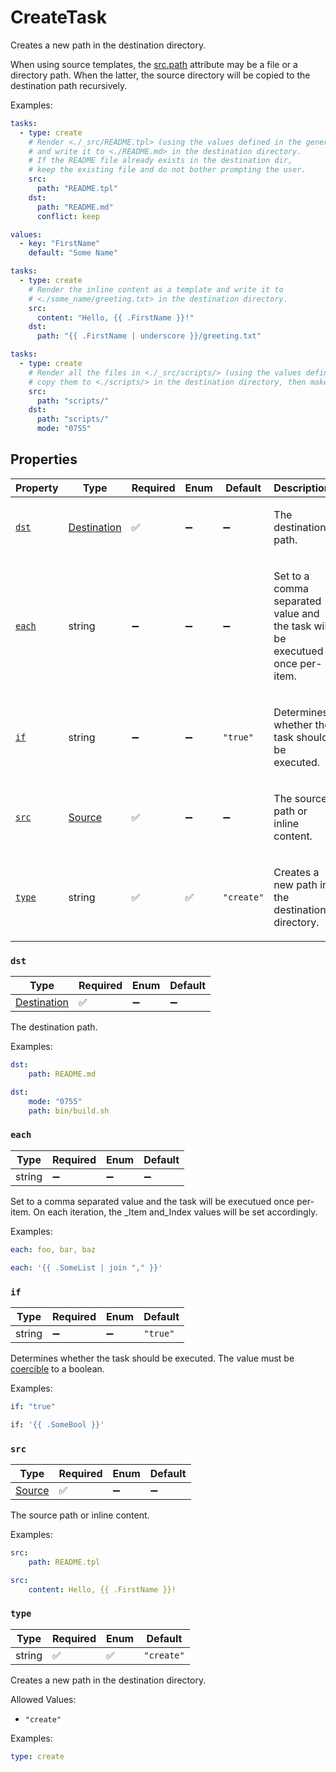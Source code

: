# CreateTask

Creates a new path in the destination directory.

When using source templates, the [src.path](source_path.md#path)
attribute may be a file or a directory path. When the latter,
the source directory will be copied to the destination path recursively.

Examples:

```yaml
tasks:
  - type: create
    # Render <./_src/README.tpl> (using the values defined in the generator)
    # and write it to <./README.md> in the destination directory.
    # If the README file already exists in the destination dir,
    # keep the existing file and do not bother prompting the user.
    src:
      path: "README.tpl"
    dst:
      path: "README.md"
      conflict: keep
```

```yaml
values:
  - key: "FirstName"
    default: "Some Name"

tasks:
  - type: create
    # Render the inline content as a template and write it to
    # <./some_name/greeting.txt> in the destination directory.
    src:
      content: "Hello, {{ .FirstName }}!"
    dst:
      path: "{{ .FirstName | underscore }}/greeting.txt"
```

```yaml
tasks:
  - type: create
    # Render all the files in <./_src/scripts/> (using the values defined in the generator),
    # copy them to <./scripts/> in the destination directory, then make them executable.
    src:
      path: "scripts/"
    dst:
      path: "scripts/"
      mode: "0755"
```

## Properties

| Property | Type | Required | Enum | Default | Description |
| -------- | ---- | -------- | ---- | ------- | ----------- |
| [`dst`](#dst) | [Destination](destination.md#destination) | ✅ | ➖ | ➖ | <p>The destination path. |
| [`each`](#each) | string | ➖ | ➖ | ➖ | <p>Set to a comma separated value and the task will be executued once per-item. |
| [`if`](#if) | string | ➖ | ➖ | `"true"` | <p>Determines whether the task should be executed. |
| [`src`](#src) | [Source](source.md#source) | ✅ | ➖ | ➖ | <p>The source path or inline content. |
| [`type`](#type) | string | ✅ | ✅ | `"create"` | <p>Creates a new path in the destination directory. |

### `dst`

| Type | Required | Enum | Default |
| ---- | -------- | ---- | ------- |
| [Destination](destination.md#destination) | ✅ | ➖ | ➖ |

The destination path.

Examples:

```yaml
dst:
    path: README.md
```

```yaml
dst:
    mode: "0755"
    path: bin/build.sh
```

### `each`

| Type | Required | Enum | Default |
| ---- | -------- | ---- | ------- |
| string | ➖ | ➖ | ➖ |

Set to a comma separated value and the task will be executued once per-item. On each iteration, the _Item and_Index values will be set accordingly.

Examples:

```yaml
each: foo, bar, baz
```

```yaml
each: '{{ .SomeList | join "," }}'
```

### `if`

| Type | Required | Enum | Default |
| ---- | -------- | ---- | ------- |
| string | ➖ | ➖ | `"true"` |

Determines whether the task should be executed. The value must be [coercible](https://pkg.go.dev/strconv#ParseBool) to a boolean.

Examples:

```yaml
if: "true"
```

```yaml
if: '{{ .SomeBool }}'
```

### `src`

| Type | Required | Enum | Default |
| ---- | -------- | ---- | ------- |
| [Source](source.md#source) | ✅ | ➖ | ➖ |

The source path or inline content.

Examples:

```yaml
src:
    path: README.tpl
```

```yaml
src:
    content: Hello, {{ .FirstName }}!
```

### `type`

| Type | Required | Enum | Default |
| ---- | -------- | ---- | ------- |
| string | ✅ | ✅ | `"create"` |

Creates a new path in the destination directory.

Allowed Values:

- `"create"`

Examples:

```yaml
type: create
```
